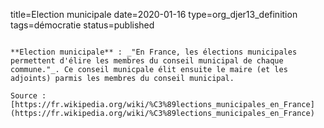 title=Election municipale
date=2020-01-16
type=org_djer13_definition
tags=démocratie
status=published
~~~~~~

**Election municipale** : _"En France, les élections municipales permettent d'élire les membres du conseil municipal de chaque commune."_. Ce conseil municpale élit ensuite le maire (et les adjoints) parmis les membres du conseil municipal.

Source : [https://fr.wikipedia.org/wiki/%C3%89lections_municipales_en_France] (https://fr.wikipedia.org/wiki/%C3%89lections_municipales_en_France)
